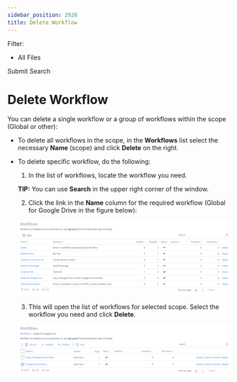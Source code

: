 ```yaml
---
sidebar_position: 2928
title: Delete Workflow
---
```


Filter: 

* All Files

Submit Search

# Delete Workflow

You can delete a single workflow or a group of workflows within the scope (Global or other):

* To delete all workflows in the scope, in the **Workflows** list select the necessary **Name** (scope) and click **Delete** on the right.
* To delete specific workflow, do the following:
  1. In the list of workflows, locate the workflow you need.

  **TIP:** You can use **Search** in the upper right corner of the window.

  2. Click the link in the **Name** column for the required workflow (Global for Google Drive in the figure below):

  [![](../../../../../../static/images/DataClassification_5.7/Content/Resources/Images/Workflows/workflow_delete_single_thumb_0_0.png)](../../../Resources/Images/Workflows/workflow_delete_single.png)

  3. This will open the list of workflows for selected scope. Select the workflow you need and click **Delete**.

  [![](../../../../../../static/images/DataClassification_5.7/Content/Resources/Images/Workflows/workflows_category_list_thumb_0_0.png)](../../../Resources/Images/Workflows/workflows_category_list.png)